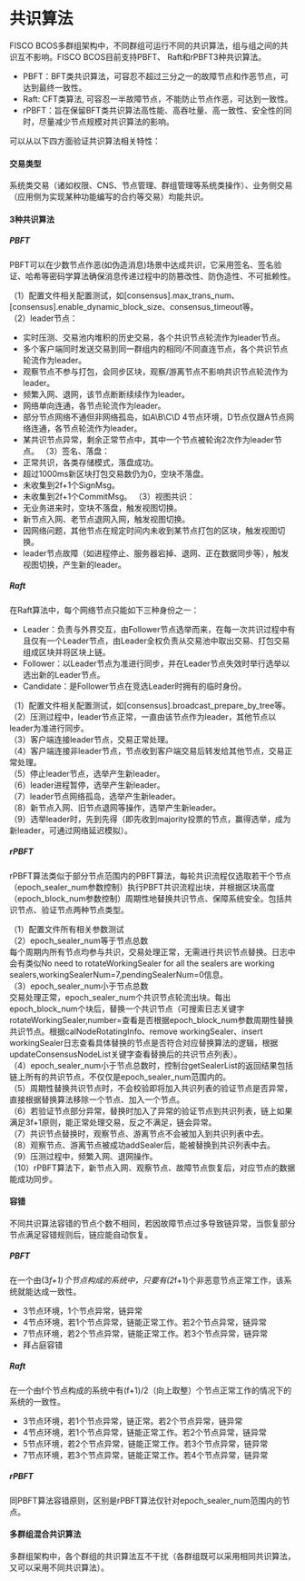 # 共识算法

FISCO BCOS多群组架构中，不同群组可运行不同的共识算法，组与组之间的共识互不影响。FISCO BCOS目前支持PBFT、 Raft和rPBFT3种共识算法。

- PBFT：BFT类共识算法，可容忍不超过三分之一的故障节点和作恶节点，可达到最终一致性。
- Raft: CFT类算法, 可容忍一半故障节点，不能防止节点作恶，可达到一致性。
- rPBFT：旨在保留BFT类共识算法高性能、高吞吐量、高一致性、安全性的同时，尽量减少节点规模对共识算法的影响。<br/>

可以从以下四方面验证共识算法相关特性：<br/>
#### 交易类型
系统类交易（诸如权限、CNS、节点管理、群组管理等系统类操作）、业务侧交易（应用侧为实现某种功能编写的合约等交易）均能共识。<br/>

#### 3种共识算法
##### PBFT
PBFT可以在少数节点作恶(如伪造消息)场景中达成共识，它采用签名、签名验证、哈希等密码学算法确保消息传递过程中的防篡改性、防伪造性、不可抵赖性。

（1）配置文件相关配置测试，如[consensus].max_trans_num、[consensus].enable_dynamic_block_size、consensus_timeout等。 <br/>
（2）leader节点： <br/>
- 实时压测、交易池内堆积的历史交易，各个共识节点轮流作为leader节点。 
- 多个客户端同时发送交易到同一群组内的相同/不同直连节点，各个共识节点轮流作为leader。 
- 观察节点不参与打包，会同步区块，观察/游离节点不影响共识节点轮流作为leader。 
- 频繁入网、退网，该节点断断续续作为leader。 
- 网络单向连通，各节点轮流作为leader。 
- 部分节点网络不通但非网络孤岛，如A\B\C\D 4节点环境，D节点仅跟A节点网络连通，各节点轮流作为leader。 
- 某共识节点异常，剩余正常节点中，其中一个节点被轮询2次作为leader节点。 
（3）签名、落盘： <br/>
- 正常共识，各类存储模式，落盘成功。 
- 超过1000ms新区块打包交易数仍为0，空块不落盘。 
- 未收集到2f+1个SignMsg。 
- 未收集到2f+1个CommitMsg。 
（3）视图共识： <br/>
- 无业务进来时，空块不落盘，触发视图切换。 
- 新节点入网、老节点退网入网，触发视图切换。 
- 因网络问题，其他节点在规定时间内未收到某节点打包的区块，触发视图切换。 
- leader节点故障（如进程停止、服务器宕掉、退网、正在数据同步等），触发视图切换，产生新的leader。 
##### Raft
在Raft算法中，每个网络节点只能如下三种身份之一：<br/>
- Leader：负责与外界交互，由Follower节点选举而来，在每一次共识过程中有且仅有一个Leader节点，由Leader全权负责从交易池中取出交易、打包交易组成区块并将区块上链。
- Follower：以Leader节点为准进行同步，并在Leader节点失效时举行选举以选出新的Leader节点。
- Candidate：是Follower节点在竞选Leader时拥有的临时身份。<br/>

（1）配置文件相关配置测试，如[consensus].broadcast_prepare_by_tree等。 <br/>
（2）压测过程中，leader节点正常，一直由该节点作为leader，其他节点以leader为准进行同步。 <br/>
（3）客户端连接leader节点，交易正常处理。 <br/>
（4）客户端连接非leader节点，节点收到客户端交易后转发给其他节点，交易正常处理。 <br/>
（5）停止leader节点，选举产生新leader。 <br/>
（6）leader进程暂停，选举产生新leader。 <br/>
（7）leader节点网络孤岛，选举产生新leader。 <br/>
（8）新节点入网、旧节点退网等操作，选举产生新leader。 <br/>
（9）选举leader时，先到先得（即先收到majority投票的节点，赢得选举，成为新leader，可通过网络延迟模拟）。

##### rPBFT
rPBFT算法类似于部分节点范围内的PBFT算法，每轮共识流程仅选取若干个节点（epoch_sealer_num参数控制）执行PBFT共识流程出块，并根据区块高度（epoch_block_num参数控制）周期性地替换共识节点、保障系统安全。包括共识节点、验证节点两种节点类型。

（1）配置文件所有相关参数测试 <br/>
（2）epoch_sealer_num等于节点总数 <br/>
每个周期内所有节点均参与共识，交易处理正常，无需进行共识节点替换。日志中会有类似No need to rotateWorkingSealer for all the sealers are working sealers,workingSealerNum=7,pendingSealerNum=0信息。 <br/>
（3）epoch_sealer_num小于节点总数 <br/>
交易处理正常，epoch_sealer_num个共识节点轮流出块。每出epoch_block_num个块后，替换一个共识节点（可搜索日志关键字rotateWorkingSealer,number=查看是否根据epoch_block_num参数周期性替换共识节点。根据calNodeRotatingInfo、remove workingSealer、insert workingSealer日志查看具体替换的节点是否符合对应替换算法的逻辑，根据updateConsensusNodeList关键字查看替换后的共识节点列表）。 <br/>
（4）epoch_sealer_num小于节点总数时，控制台getSealerList的返回结果包括链上所有的共识节点，不仅仅是epoch_sealer_num范围内的。 <br/>
（5）周期性替换共识节点时，不会校验即将加入共识列表的验证节点是否异常，直接根据替换算法移除一个节点、加入一个节点。 <br/>
（6）若验证节点部分异常，替换时加入了异常的验证节点到共识列表，链上如果满足3f+1原则，能正常处理交易，反之不满足，链会异常。 <br/>
（7）共识节点替换时，观察节点、游离节点不会被加入到共识列表中去。 <br/>
（8）观察节点、游离节点被成功addSealer后，能被替换到共识列表中去。 <br/>
（9）压测过程中，频繁入网、退网操作。 <br/>
（10）rPBFT算法下，新节点入网、观察节点、故障节点恢复后，对应节点的数据能成功同步。

#### 容错
不同共识算法容错的节点个数不相同，若因故障节点过多导致链异常，当恢复部分节点满足容错规则后，链应能自动恢复。
##### PBFT
在一个由(3*f+1)个节点构成的系统中，只要有(2*f+1)个非恶意节点正常工作，该系统就能达成一致性。
- 3节点环境，1个节点异常，链异常
- 4节点环境，若1个节点异常，链能正常工作。若2个节点异常，链异常
- 7节点环境，若2个节点异常，链能正常工作。若3个节点异常，链异常
- 拜占庭容错 
##### Raft
在一个由f个节点构成的系统中有(f+1)/2（向上取整）个节点正常工作的情况下的系统的一致性。
- 3节点环境，若1个节点异常，链正常。若2个节点异常，链异常
- 4节点环境，若1个节点异常，链能正常工作。若2个节点异常，链异常
- 5节点环境，若2个节点异常，链能正常工作。若3个节点异常，链异常
- 7节点环境，若3个节点异常，链能正常工作。若4个节点异常，链异常
##### rPBFT
同PBFT算法容错原则，区别是rPBFT算法仅针对epoch_sealer_num范围内的节点。   
#### 多群组混合共识算法
多群组架构中，各个群组的共识算法互不干扰（各群组既可以采用相同共识算法，又可以采用不同共识算法）。<br/><br/>
